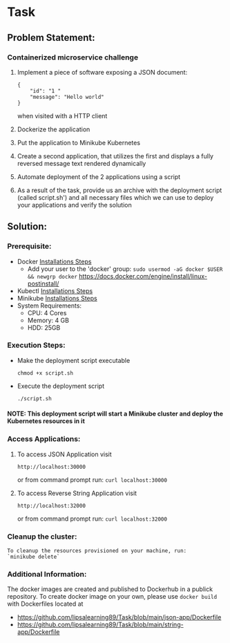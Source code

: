 # Task

## Problem Statement:

### Containerized microservice challenge
1. Implement a piece of software exposing a JSON document:
    ```
    {
        "id": "1 "
        "message": "Hello world"
    }
    ``` 
    when visited with a HTTP client

2. Dockerize the application
3. Put the application to Minikube Kubernetes
4. Create a second application, that utilizes the first and displays a fully reversed message text rendered dynamically
5. Automate deployment of the 2 applications using a script
6. As a result of the task, provide us an archive with the deployment script (called script.sh') and all necessary files which we can use to deploy your applications and verify the solution

## Solution:

### Prerequisite:

- Docker [Installations Steps](https://docs.docker.com/engine/install/)
    - Add your user to the 'docker' group: `sudo usermod -aG docker $USER && newgrp docker` <https://docs.docker.com/engine/install/linux-postinstall/> 
- Kubectl [Installations Steps](https://kubernetes.io/docs/tasks/tools/install-kubectl-linux/)
- Minikube [Installations Steps](https://minikube.sigs.k8s.io/docs/start/)
- System Requirements:
    - CPU: 4 Cores
    - Memory: 4 GB
    - HDD: 25GB


### Execution Steps:

- Make the deployment script executable

    ```
    chmod +x script.sh
    ```
- Execute the deployment script
    ```
    ./script.sh
    ```
#### NOTE: This deployment script will start a Minikube cluster and deploy the Kubernetes resources in it


### Access Applications:
1. To access JSON Application visit 

    `http://localhost:30000`
    
    or from command prompt run:
    `curl localhost:30000`

2. To access Reverse String Application visit 

    `http://localhost:32000`
    
    or from command prompt run:
    `curl localhost:32000`
    
### Cleanup the cluster:
    To cleanup the resources provisioned on your machine, run:
    `minikube delete`


### Additional Information:
The docker images are created and published to Dockerhub in a publick repository.
To create docker image on your own, please use `docker build` with Dockerfiles located at 
- https://github.com/lipsalearning89/Task/blob/main/json-app/Dockerfile
- https://github.com/lipsalearning89/Task/blob/main/string-app/Dockerfile 
